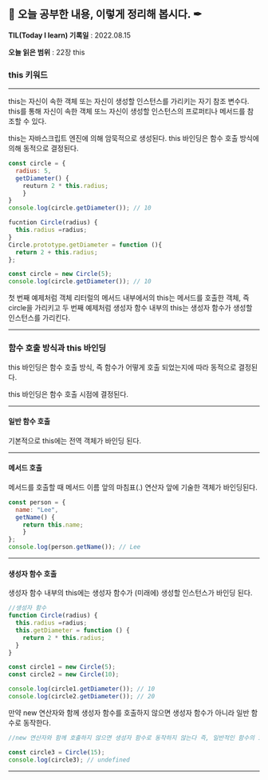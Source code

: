 ## 📕 오늘 공부한 내용, 이렇게 정리해 봅시다. ✒

**TIL(Today I learn) 기록일** : 2022.08.15

**오늘 읽은 범위** : 22장 this

### this 키워드

---

this는 자신이 속한 객체 또는 자신이 생성할 인스턴스를 가리키는 자기 참조 변수다. 
this를 통해 자신이 속한 객체 또느 자신이 생성할 인스턴스의 프로퍼티나 메서드를 참조할 수 있다.


this는 자바스크립트 엔진에 의해 암묵적으로 생성된다. 
this 바인딩은 함수 호출 방식에 의해 동적으로 결정된다. 

```js
const circle = {
  radius: 5,
  getDiameter() {
    reuturn 2 * this.radius;
    }
}
console.log(circle.getDiameter()); // 10
```
```js
fucntion Circle(radius) {
  this.radius =radius;
}
Circle.prototype.getDiameter = function (){
  return 2 + this.radius;
};

const circle = new Circle(5);
console.log(circle.getDiameter()); // 10
```
첫 번째 예제처럼 객체 리터럴의 메서드 내부에서의 this는 메서드를 호출한 객체, 즉 circle을 가리키고
두 번째 예제처럼 생성자 함수 내부의 this는 생성자 함수가 생성할 인스턴스를 가리킨다. 

---
### 함수 호출 방식과 this 바인딩

this 바인딩은 함수 호출 방식, 즉 함수가 어떻게 호출 되었는지에 따라 동적으로 결정된다.

this 바인딩은 함수 호출 시점에 결정된다. 

---
#### 일반 함수 호출

기본적으로 this에는 전역 객체가 바인딩 된다.

---
#### 메서드 호출

메서드를 호출할 때 메서드 이름 앞의 마침표(.) 연산자 앞에 기술한 객체가 바인딩된다. 

```js
const person = {
  name: "Lee",
  getName() {
    return this.name;
    }
};
console.log(person.getName()); // Lee
```
---
#### 생성자 함수 호출

생성자 함수 내부의 this에는 생성자 함수가 (미래에) 생성할 인스턴스가 바인딩 된다.

```js
//생성자 함수
function Circle(radius) {
  this.radius =radius;
  this.getDiameter = function () {
    return 2 * this.radius;
  }
}

const circle1 = new Circle(5);
const circle2 = new Circle(10);

console.log(circle1.getDiameter()); // 10
console.log(circle2.getDiameter()); // 20
```

만약 new 연산자와 함께 생성자 함수를 호출하지 않으면 생성자 함수가 아니라 일반 함수로 동작한다. 
```js
//new 연산자와 함께 호출하지 않으면 생성자 함수로 동작하지 않는다 즉, 일반적인 함수의 호출이다.

const circle3 = Circle(15);
console.log(circle3); // undefined 

```

---

